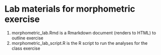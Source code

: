 # Lab materials for morphometric exercise

1. morphometric_lab.Rmd is a Rmarkdown document (renders to HTML) to outline exercise
2. morphometric_lab_script.R is the R script to run the analyses for the class exercise